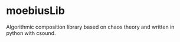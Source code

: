 moebiusLib
==========

Algorithmic composition library based on chaos theory and written in python with csound.